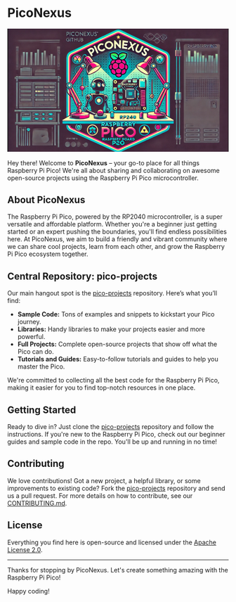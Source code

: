 # PicoNexus

![PicoNexus image 1](images/PicoNexus3.png)


Hey there! Welcome to **PicoNexus** – your go-to place for all things Raspberry Pi Pico! We're all about sharing and collaborating on awesome open-source projects using the Raspberry Pi Pico microcontroller.

## About PicoNexus

The Raspberry Pi Pico, powered by the RP2040 microcontroller, is a super versatile and affordable platform. Whether you're a beginner just getting started or an expert pushing the boundaries, you'll find endless possibilities here. At PicoNexus, we aim to build a friendly and vibrant community where we can share cool projects, learn from each other, and grow the Raspberry Pi Pico ecosystem together.

## Central Repository: pico-projects

Our main hangout spot is the [pico-projects](https://github.com/PicoNexus/pico-projects) repository. Here’s what you’ll find:

- **Sample Code:** Tons of examples and snippets to kickstart your Pico journey.
- **Libraries:** Handy libraries to make your projects easier and more powerful.
- **Full Projects:** Complete open-source projects that show off what the Pico can do.
- **Tutorials and Guides:** Easy-to-follow tutorials and guides to help you master the Pico.

We're committed to collecting all the best code for the Raspberry Pi Pico, making it easier for you to find top-notch resources in one place.

## Getting Started

Ready to dive in? Just clone the [pico-projects](https://github.com/PicoNexus/pico-projects) repository and follow the instructions. If you're new to the Raspberry Pi Pico, check out our beginner guides and sample code in the repo. You'll be up and running in no time!

## Contributing

We love contributions! Got a new project, a helpful library, or some improvements to existing code? Fork the [pico-projects](https://github.com/PicoNexus/pico-projects) repository and send us a pull request. For more details on how to contribute, see our [CONTRIBUTING.md](https://github.com/PicoNexus/pico-projects/blob/main/CONTRIBUTING.md).


## License

Everything you find here is open-source and licensed under the [Apache License 2.0](https://github.com/PicoNexus/pico-projects/blob/main/LICENSE).

---

Thanks for stopping by PicoNexus. Let's create something amazing with the Raspberry Pi Pico!

Happy coding!

